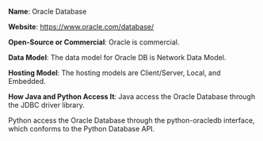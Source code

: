 **Name**: Oracle Database

**Website**: https://www.oracle.com/database/

**Open-Source or Commercial**:
 Oracle is commercial.

**Data Model**:  The data model for Oracle DB is Network Data Model.

**Hosting Model**: The hosting models are Client/Server, Local, and Embedded.

**How Java and Python Access It**:
Java access the Oracle Database through the JDBC driver library.

Python access the Oracle Database through the python-oracledb interface, which conforms to the Python Database API.
